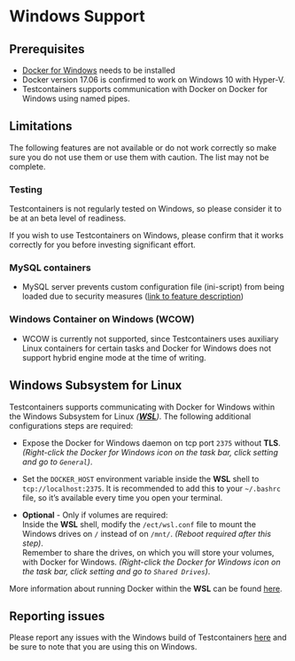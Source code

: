 # Windows Support

## Prerequisites

* [Docker for Windows](https://docs.docker.com/docker-for-windows/) needs to be installed
* Docker version 17.06 is confirmed to work on Windows 10 with Hyper-V.
* Testcontainers supports communication with Docker on Docker for Windows using named pipes.

## Limitations

The following features are not available or do not work correctly so make sure you do not use them or use them with 
caution. The list may not be complete.

### Testing

Testcontainers is not regularly tested on Windows, so please consider it to be at an beta level of readiness.

If you wish to use Testcontainers on Windows, please confirm that it works correctly for you before investing significant
effort.

### MySQL containers
* MySQL server prevents custom configuration file (ini-script) from being loaded due to security measures ([link to feature description](../modules/databases/index.md#using-an-init-script))

### Windows Container on Windows (WCOW)

* WCOW is currently not supported, since Testcontainers uses auxiliary Linux containers for certain tasks and Docker for Windows does not support hybrid engine mode at the time of writing.

## Windows Subsystem for Linux

Testcontainers supports communicating with Docker for Windows within the Windows Subsystem for Linux *([**WSL**](https://docs.microsoft.com/en-us/windows/wsl/about))*.
The following additional configurations steps are required:

+ Expose the Docker for Windows daemon on tcp port `2375` without **TLS**.
  *(Right-click the Docker for Windows icon on the task bar, click setting and go to `General`)*.

+ Set the `DOCKER_HOST` environment variable inside the **WSL** shell to `tcp://localhost:2375`.
  It is recommended to add this to your `~/.bashrc` file, so it’s available every time you open your terminal.

+ **Optional** - Only if volumes are required:  
  Inside the **WSL** shell, modify the `/ect/wsl.conf` file to mount the Windows drives on `/` instead of on `/mnt/`.
  *(Reboot required after this step)*.  
  Remember to share the drives, on which you will store your volumes, with Docker for Windows.
  *(Right-click the Docker for Windows icon on the task bar, click setting and go to `Shared Drives`)*.

More information about running Docker within the **WSL** can be found [here](https://nickjanetakis.com/blog/setting-up-docker-for-windows-and-wsl-to-work-flawlessly).

## Reporting issues

Please report any issues with the Windows build of Testcontainers [here](https://github.com/testcontainers/testcontainers-java/issues)
and be sure to note that you are using this on Windows.
